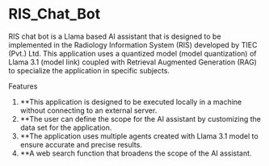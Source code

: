 # RIS_Chat_Bot

RIS chat bot is a Llama based AI assistant that is designed to be implemented in the Radiology Information System (RIS) developed by TIEC (Pvt.) Ltd. This application uses a quantized model (model quantization) of Llama 3.1 (model link) coupled with Retrieval Augmented Generation (RAG) to specialize the application in specific subjects. 

Features

  1. **This application is designed to be executed locally in a machine without connecting to an external server.
  2. **The user can define the scope for the AI assistant by customizing the data set for the application.
  3. **The application uses multiple agents created with Llama 3.1 model to ensure accurate and precise results.
  4. **A web search function that broadens the scope of the AI assistant.
